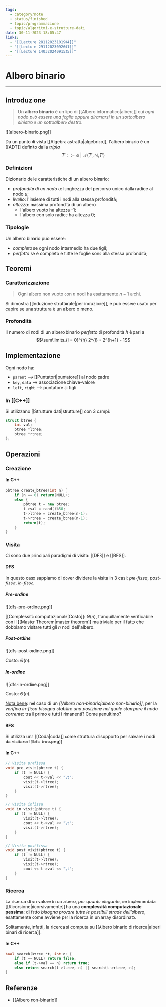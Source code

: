 ```yaml
---
tags:
  - category/note
  - status/finished
  - topic/programmazione
  - topic/algoritmi-e-strutture-dati
date: 30-11-2023 18:05:47
links:
  - "[[Lecture 28112023101904]]"
  - "[[Lecture 29112023092601]]"
  - "[[Lecture 14032024091535]]"
---
```

# Albero binario
---
## Introduzione
> Un **albero binario** è un tipo di [[Albero informatico|albero]] cui _ogni nodo può essere una foglia oppure diramarsi in un sottoalbero sinistro e un sottoalbero destro_.

![[albero-binario.png]]

Da un punto di vista [[Algebra astratta|algebrico]], l'albero binario è un [[ADT]] definito dalla _tripla_
$$T' ::= \varnothing \ | \ \mathcal{N}(T', \mathbb{N}, T')$$

### Definizioni
Dizionario delle caratteristiche di un albero binario:
- _profondità di un nodo_ $u$: lunghezza del percorso unico dalla radice al nodo $u$;
- _livello_: l'insieme di tutti i nodi alla stessa profondità;
- _altezza_: massima profondità di un albero
	- l'albero vuoto ha altezza -1;
	- l'albero con solo radice ha altezza 0;

### Tipologie
Un albero binario può essere:
- _completo_ se ogni nodo intermedio ha due figli;
- _perfetto_ se è completo e tutte le foglie sono alla stessa profondità;

## Teoremi
### Caratterizzazione
> Ogni albero non vuoto con $n$ nodi ha esattamente $n-1$ archi.

Si dimostra [[Induzione strutturale|per induzione]], e può essere usato per capire se una struttura è un albero o meno.

### Profondità
Il numero di nodi di un albero binario _perfetto_ di profondità $h$ è pari a
$$\sum\limits_{i = 0}^{h} 2^{i} = 2^{h+1} - 1$$

## Implementazione
Ogni nodo ha:
- `parent` --> [[Puntatori|puntatore]] al nodo padre
- `key`, `data` --> associazione chiave-valore
- `left`, `right` --> puntatore ai figli

### In [[C++]]
Si utilizzano [[Strutture dati|strutture]] con 3 campi:
```cpp
struct btree {
	int val;
	btree *ltree;
	btree *rtree;
};
```

## Operazioni
### Creazione

#### In C++
```cpp
pbtree create_btree(int n) {
	if (n == 0) return(NULL);
	else {
		pbtree t = new btree;
		t->val = rand()%50;
		t->ltree = create_btree(n-1);
		t->rtree = create_btree(n-1);
		return(t);
	}
}
```

### Visita
Ci sono due principali paradigmi di visita: [[DFS]] e [[BFS]].

#### DFS
In questo caso sappiamo di dover dividere la visita in 3 casi: _pre-fissa_, _post-fissa_, _in-fissa_.

##### Pre-ordine
![[dfs-pre-ordine.png]]

[[Complessità computazionale|Costo]]: $\Theta(n)$, tranquillamente verificabile con il [[Master Theorem|master theorem]] ma triviale per il fatto che dobbiamo visitare tutti gli $n$ nodi dell'albero.

##### Post-ordine
![[dfs-post-ordine.png]]

Costo: $\Theta(n)$.

##### In-ordine
![[dfs-in-ordine.png]]

Costo: $\Theta(n)$.

<u>Nota bene</u>: nel caso di un _[[Albero non-binario|albero non-binario]]_, per la _verifica in-fissa bisogna stabilire una posizione nel quale stampare il nodo corrente_: tra il primo e tutti i rimanenti? Come penultimo?

#### BFS
Si utilizza una [[Coda|coda]] come struttura di supporto per salvare i nodi da visitare:
![[bfs-tree.png]]

#### In C++
```cpp
// Visita prefissa
void pre_visit(pbtree t) {
	if (t != NULL) {
		cout << t->val << "\t";
		visit(t->ltree);
		visit(t->rtree);
	}
}

// Visita infissa
void in_visit(pbtree t) {
	if (t != NULL) {
		visit(t->ltree);
		cout << t->val << "\t";
		visit(t->rtree);
	}
}

// Visita postfissa
void post_visit(pbtree t) {
	if (t != NULL) {
		visit(t->ltree);
		visit(t->rtree);
		cout << t->val << "\t";
	}
}
```

### Ricerca
La ricerca di un valore in un albero, _per quanto elegante_, se implementata [[Ricorsione|ricorsivamente]] ha una **complessità computazionale pessima**: di fatto _bisogna provare tutte le possibili strade dell'albero_, esattamente come avviene per la ricerca in un array disordinato.

Solitamente, infatti, la ricerca si computa su [[Albero binario di ricerca|alberi binari di ricerca]].

#### In C++
```cpp
bool search(btree *t, int n) {
	if (t == NULL) return false;
	else if (t->val == n) return true;
	else return search(t->ltree, n) || search(t->rtree, n);
}
```

## Referenze
- [[Albero non-binario]]